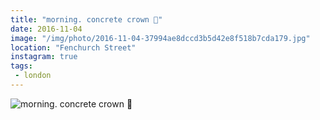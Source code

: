 ```yaml
---
title: "morning. concrete crown 👑"
date: 2016-11-04
image: "/img/photo/2016-11-04-37994ae8dccd3b5d42e8f518b7cda179.jpg"
location: "Fenchurch Street"
instagram: true
tags:
 - london
---
```


![morning. concrete crown 👑](/img/photo/2016-11-04-37994ae8dccd3b5d42e8f518b7cda179.jpg)
